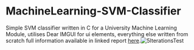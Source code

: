 # MachineLearning-SVM-Classifier
Simple SVM classifier written in C for a University Machine Learning Module, utilises Dear IMGUI for ui elements, everything else written from scratch full information available in linked report [here](https://docs.google.com/document/d/1PPdMTS2wHv5Vc4HgvMvmotPUeoWXrImI/edit?usp=sharing&ouid=112787624128720151756&rtpof=true&sd=true).![5IterationsTest](https://user-images.githubusercontent.com/5720215/132558153-e54e6b18-536d-40e4-994f-b98fb0588465.png)
